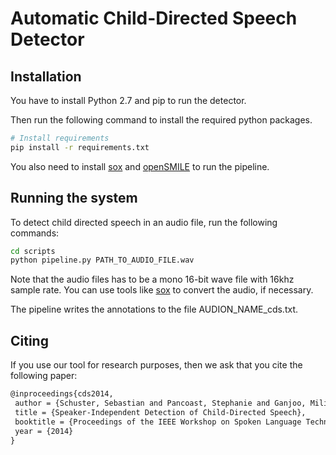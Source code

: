 # Automatic Child-Directed Speech Detector 


## Installation

You have to install Python 2.7 and pip to run the detector. 

Then run the following command to install the required python packages.

```bash
# Install requirements
pip install -r requirements.txt
```

You also need to install [sox](http://sox.sourceforge.net/) and 
[openSMILE](http://opensmile.sourceforge.net/) to run the pipeline.

## Running the system

To detect child directed speech in an audio file, run the following commands:
```bash
cd scripts
python pipeline.py PATH_TO_AUDIO_FILE.wav
```

Note that the audio files has to be a mono 16-bit wave file with 16khz sample 
rate. You can use tools like [sox](http://sox.sourceforge.net/) to convert the
audio, if necessary. 

The pipeline writes the annotations to the file AUDION_NAME_cds.txt.

## Citing

If you use our tool for research purposes, then we ask that you cite the following paper:

```latex
@inproceedings{cds2014,
 author = {Schuster, Sebastian and Pancoast, Stephanie and Ganjoo, Milind and Frank, Michael C and Jurafsky, Dan},
 title = {Speaker-Independent Detection of Child-Directed Speech},
 booktitle = {Proceedings of the IEEE Workshop on Spoken Language Technology},
 year = {2014}
}
```

